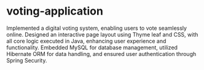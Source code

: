 # voting-application
Implemented a digital voting system, enabling users to vote seamlessly online. Designed an interactive page layout using Thyme leaf and CSS, with all core logic executed in Java, enhancing user experience and functionality. Embedded MySQL for database management, utilized Hibernate ORM for data handling, and ensured user authentication through Spring Security.
